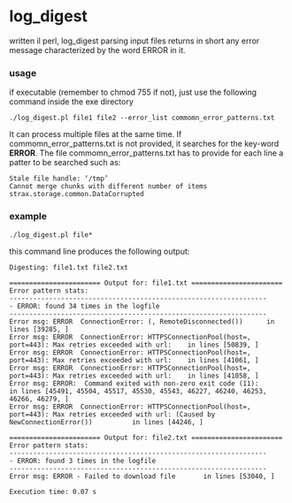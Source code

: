# log_digest

written il perl, log_digest parsing input files returns in short any error message characterized by the word ERROR in it.

### usage

if executable (remember to chmod 755 if not), just use the following command inside the exe directory

```./log_digest.pl file1 file2 --error_list commomn_error_patterns.txt```

It can process multiple files at the same time. If commomn_error_patterns.txt is not provided, it searches for the key-word **ERROR**.
The file commomn_error_patterns.txt has to provide for each line a patter to be searched such as:
```
Stale file handle: ‘/tmp’
Cannot merge chunks with different number of items
strax.storage.common.DataCorrupted
```

### example

```./log_digest.pl file* ```

this command line produces the following output:

```
Digesting: file1.txt file2.txt

======================= Output for: file1.txt =======================
Error pattern stats:
-----------------------------------------------------------------
- ERROR: found 34 times in the logfile
-----------------------------------------------------------------
Error msg: ERROR  ConnectionError: (, RemoteDisconnected())      in lines [39285, ]
Error msg: ERROR  ConnectionError: HTTPSConnectionPool(host=, port=443): Max retries exceeded with url:    in lines [50839, ]
Error msg: ERROR  ConnectionError: HTTPSConnectionPool(host=, port=443): Max retries exceeded with url:    in lines [41061, ]
Error msg: ERROR  ConnectionError: HTTPSConnectionPool(host=, port=443): Max retries exceeded with url:    in lines [41058, ]
Error msg: ERROR:  Command exited with non-zero exit code (11):         in lines [45491, 45504, 45517, 45530, 45543, 46227, 46240, 46253, 46266, 46279, ]
Error msg: ERROR  ConnectionError: HTTPSConnectionPool(host=, port=443): Max retries exceeded with url: (Caused by NewConnectionError())          in lines [44246, ]

======================= Output for: file2.txt =======================
Error pattern stats:
-----------------------------------------------------------------
- ERROR: found 3 times in the logfile
-----------------------------------------------------------------
Error msg: ERROR - Failed to download file       in lines [53040, ]

Execution time: 0.07 s
```
